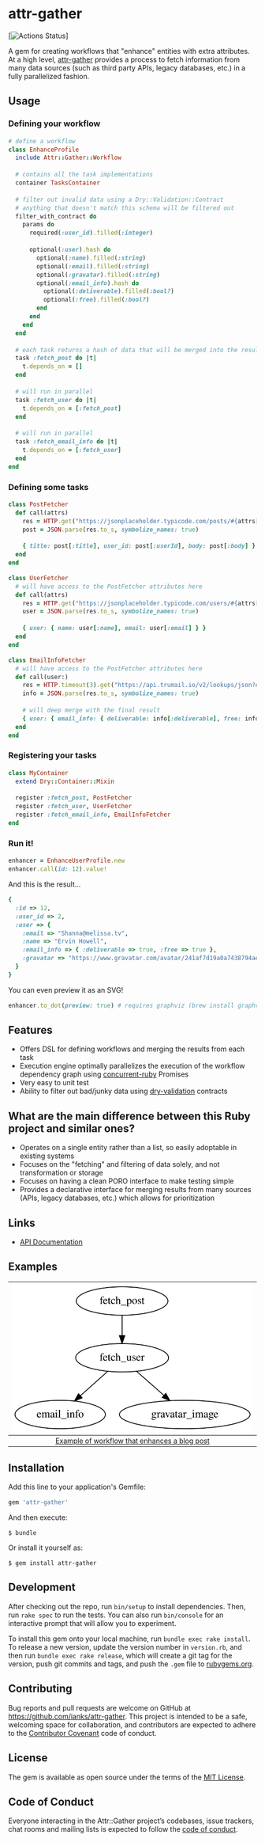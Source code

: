# attr-gather

[![Actions Status](https://github.com/ianks/attr-gather/workflows/Build%20+%20Test%20+%20Lint/badge.svg)]

A gem for creating workflows that "enhance" entities with extra attributes. At a high level, [attr-gather](https://github.com/ianks/attr-gather) provides a process to fetch information from many data sources (such as third party APIs, legacy databases, etc.) in a fully parallelized fashion.

## Usage

### Defining your workflow

```ruby
# define a workflow
class EnhanceProfile
  include Attr::Gather::Workflow

  # contains all the task implementations
  container TasksContainer

  # filter out invalid data using a Dry::Validation::Contract
  # anything that doesn't match this schema will be filtered out
  filter_with_contract do
    params do
      required(:user_id).filled(:integer)

      optional(:user).hash do
        optional(:name).filled(:string)
        optional(:email).filled(:string)
        optional(:gravatar).filled(:string)
        optional(:email_info).hash do
          optional(:deliverable).filled(:bool?)
          optional(:free).filled(:bool?)
        end
      end
    end
  end

  # each task returns a hash of data that will be merged into the result
  task :fetch_post do |t|
    t.depends_on = []
  end

  # will run in parallel
  task :fetch_user do |t|
    t.depends_on = [:fetch_post]
  end

  # will run in parallel
  task :fetch_email_info do |t|
    t.depends_on = [:fetch_user]
  end
end
```

### Defining some tasks

```ruby
class PostFetcher
  def call(attrs)
    res = HTTP.get("https://jsonplaceholder.typicode.com/posts/#{attrs[:id]}")
    post = JSON.parse(res.to_s, symbolize_names: true)

    { title: post[:title], user_id: post[:userId], body: post[:body] }
  end
end
```

```ruby
class UserFetcher
  # will have access to the PostFetcher attributes here
  def call(attrs)
    res = HTTP.get("https://jsonplaceholder.typicode.com/users/#{attrs[:user_id]}")
    user = JSON.parse(res.to_s, symbolize_names: true)

    { user: { name: user[:name], email: user[:email] } }
  end
end
```

```ruby
class EmailInfoFetcher
  # will have access to the PostFetcher attributes here
  def call(user:)
    res = HTTP.timeout(3).get("https://api.trumail.io/v2/lookups/json?email=#{user[:email]}")
    info = JSON.parse(res.to_s, symbolize_names: true)

    # will deep merge with the final result
    { user: { email_info: { deliverable: info[:deliverable], free: info[:free] } } }
  end
end
```

### Registering your tasks

```ruby
class MyContainer
  extend Dry::Container::Mixin
  
  register :fetch_post, PostFetcher
  register :fetch_user, UserFetcher
  register :fetch_email_info, EmailInfoFetcher
end
```

### Run it!

```ruby
enhancer = EnhanceUserProfile.new
enhancer.call(id: 12).value!
```

And this is the result...

```ruby
{
  :id => 12,
  :user_id => 2,
  :user => {
    :email => "Shanna@melissa.tv",
    :name => "Ervin Howell",
    :email_info => { :deliverable => true, :free => true },
    :gravatar => "https://www.gravatar.com/avatar/241af7d19a0a7438794aef21e4e19b79"
  }
}
```

You can even preview it as an SVG!

```ruby
enhancer.to_dot(preview: true) # requires graphviz (brew install graphviz)
```

## Features

- Offers DSL for defining workflows and merging the results from each task
- Execution engine optimally parallelizes the execution of the workflow dependency graph using [concurrent-ruby](https://github.com/ruby-concurrency/concurrent-ruby) Promises
- Very easy to unit test
- Ability to filter out bad/junky data using [dry-validation](https://dry-rb.org/gems/dry-validation) contracts

## What are the main difference between this Ruby project and similar ones?

- Operates on a single entity rather than a list, so easily adoptable in existing systems
- Focuses on the "fetching" and filtering of data solely, and not transformation or storage
- Focuses on having a clean PORO interface to make testing simple
- Provides a declarative interface for merging results from many sources (APIs, legacy databases, etc.) which allows for prioritization

## Links

- [API Documentation](https://www.rubydoc.info/gems/attr-gather)

## Examples

| [![SVG of Workflow](./examples/post_enhancer.svg)](./examples/post_enhancer.rb) |
| :-----------------------------------------------------------------------------: |
|  [Example of workflow that enhances a blog post](./examples/post_enhancer.rb)   |

## Installation

Add this line to your application's Gemfile:

```ruby
gem 'attr-gather'
```

And then execute:

    $ bundle

Or install it yourself as:

    $ gem install attr-gather

## Development

After checking out the repo, run `bin/setup` to install dependencies. Then, run
`rake spec` to run the tests. You can also run `bin/console` for an interactive
prompt that will allow you to experiment.

To install this gem onto your local machine, run `bundle exec rake install`. To
release a new version, update the version number in `version.rb`, and then run
`bundle exec rake release`, which will create a git tag for the version, push
git commits and tags, and push the `.gem` file to
[rubygems.org](https://rubygems.org).

## Contributing

Bug reports and pull requests are welcome on GitHub at
https://github.com/ianks/attr-gather. This project is intended to be a safe,
welcoming space for collaboration, and contributors are expected to adhere to
the [Contributor Covenant](http://contributor-covenant.org) code of conduct.

## License

The gem is available as open source under the terms of the [MIT
License](https://opensource.org/licenses/MIT).

## Code of Conduct

Everyone interacting in the Attr::Gather project’s codebases, issue trackers,
chat rooms and mailing lists is expected to follow the [code of
conduct](https://github.com/ianks/attr-gather/blob/master/CODE_OF_CONDUCT.md).

